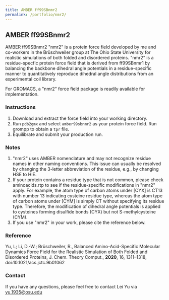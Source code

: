 ```yaml
---
title: AMBER ff99SBnmr2
permalink: /portfolio/nmr2/
---
```


## AMBER ff99SBnmr2

AMBER ff99SBnmr2 "nmr2" is a protein force field developed by me and co-workers in the Brüschweiler group at The Ohio State University for realistic simulations of both folded and disordered proteins. "nmr2" is a residue-specfic protein force field that is derived from ff99SBnmr1 by balancing the backbone dihedral angle potentials in a residue-specific manner to quantitatively reproduce dihedral angle distributions from an experimental coil library.

For GROMACS, a "nmr2" force field package is readily available for implementation.

### Instructions
1. Download and extract the force field into your working directory.
2. Run ```pdb2gmx``` and select ```amber99sbnmr2``` as your protein force field. Run grompp to obtain a ```tpr``` file.  
3. Equilibrate and submit your production run.

### Notes
1. "nmr2" uses AMBER nomenclature and may not recognize residue names in other naming conventions. This issue can usually be resolved by changing the 3-letter abbreviation of the residue, e.g., by changing HSE to HIE.
2. If your protein contains a residue type that is not common, please check aminoacids.rtp to see if the residue-specific modifications in "nmr2" apply. For example, the atom type of carbon atoms under [CYX] is CT13 with number 13 indicating cysteine residue type, whereas the atom type of carbon atoms under [CYM] is simply CT without specifying its residue type. Therefore, the modification of dihedral angle potentials is applied to cysteines forming disulfide bonds (CYX) but not S-methylcysteine (CYM).
3. If you use "nmr2" in your work, please cite the reference below.

### Reference
Yu, L; Li, D.-W.; Brüschweiler, R., Balanced Amino-Acid-Specific Molecular Dynamics Force Field for the Realistic Simulation of Both Folded and Disordered Proteins, J. Chem. Theory Comput., **2020**, 16, 1311–1318, doi:10.1021/acs.jctc.9b01062

### Contact
If you have any questions, please feel free to contact Lei Yu via yu.1935@osu.edu
